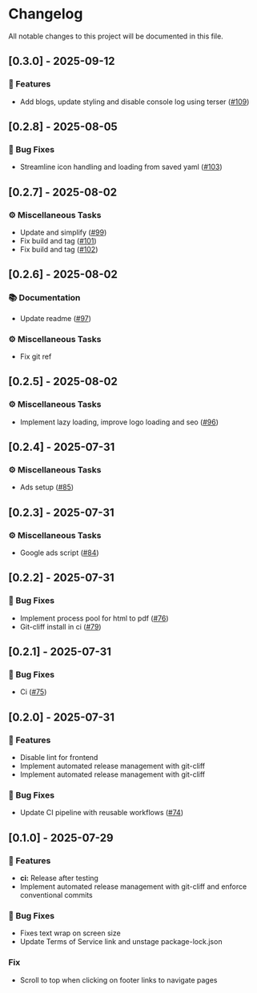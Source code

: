 # Changelog

All notable changes to this project will be documented in this file.

## [0.3.0] - 2025-09-12

### 🚀 Features

- Add blogs, update styling and disable console log using terser ([#109](https://github.com/aafre/resume-builder/pull/109))

## [0.2.8] - 2025-08-05

### 🐛 Bug Fixes

- Streamline icon handling and loading from saved yaml ([#103](https://github.com/aafre/resume-builder/pull/103))

## [0.2.7] - 2025-08-02

### ⚙️ Miscellaneous Tasks

- Update and simplify ([#99](https://github.com/aafre/resume-builder/pull/99))
- Fix build and tag ([#101](https://github.com/aafre/resume-builder/pull/101))
- Fix build and tag ([#102](https://github.com/aafre/resume-builder/pull/102))

## [0.2.6] - 2025-08-02

### 📚 Documentation

- Update readme ([#97](https://github.com/aafre/resume-builder/pull/97))

### ⚙️ Miscellaneous Tasks

- Fix git ref

## [0.2.5] - 2025-08-02

### ⚙️ Miscellaneous Tasks

- Implement lazy loading, improve logo loading and seo ([#96](https://github.com/aafre/resume-builder/pull/96))

## [0.2.4] - 2025-07-31

### ⚙️ Miscellaneous Tasks

- Ads setup ([#85](https://github.com/aafre/resume-builder/pull/85))

## [0.2.3] - 2025-07-31

### ⚙️ Miscellaneous Tasks

- Google ads script ([#84](https://github.com/aafre/resume-builder/pull/84))

## [0.2.2] - 2025-07-31

### 🐛 Bug Fixes

- Implement process pool for html to pdf  ([#76](https://github.com/aafre/resume-builder/pull/76))
- Git-cliff install in ci  ([#79](https://github.com/aafre/resume-builder/pull/79))

## [0.2.1] - 2025-07-31

### 🐛 Bug Fixes

- Ci ([#75](https://github.com/aafre/resume-builder/pull/75))

## [0.2.0] - 2025-07-31

### 🚀 Features

- Disable lint for frontend
- Implement automated release management with git-cliff
- Implement automated release management with git-cliff

### 🐛 Bug Fixes

- Update CI pipeline with reusable workflows ([#74](https://github.com/aafre/resume-builder/pull/74))

## [0.1.0] - 2025-07-29

### 🚀 Features

- **ci:** Release after testing
- Implement automated release management with git-cliff and enforce conventional commits

### 🐛 Bug Fixes

- Fixes text wrap on screen size
- Update Terms of Service link and unstage package-lock.json

### Fix

- Scroll to top when clicking on footer links to navigate pages

<!-- generated by git-cliff -->
